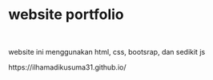<h1>website portfolio</h1>
<br>
<p> website ini menggunakan html, css, bootsrap, dan sedikit js  </p>
https://ilhamadikusuma31.github.io/
